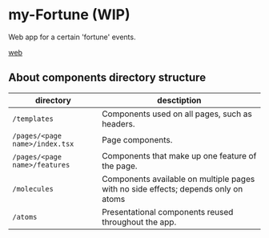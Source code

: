 # my-Fortune (WIP)

Web app for a certain 'fortune' events.

[web](https://ragnar1904.github.io/myFortune/)


## About components directory structure

|directory|desctiption|
|---|---|
|`/templates`|Components used on all pages, such as headers.
|`/pages/<page name>/index.tsx`| Page components.
|`/pages/<page name>/features`| Components that make up one feature of the page.
|`/molecules`| Components available on multiple pages with no side effects; depends only on atoms
|`/atoms`|Presentational components reused throughout the app.
